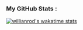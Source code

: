 ### My GitHub Stats : <br/>
[![willianrod's wakatime stats](https://github-readme-stats.vercel.app/api/wakatime?username=na0495&v=2)](https://github.com/na0495/github-readme-stats)

